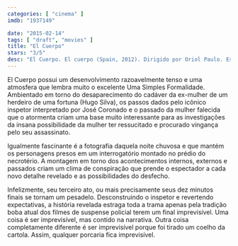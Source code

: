 ```yaml
---
categories: [ "cinema" ]
imdb: "1937149"

date: "2015-02-14"
tags: [ "draft", "movies" ]
title: "El Cuerpo"
stars: "3/5"
desc: "El Cuerpo. El cuerpo (Spain, 2012). Dirigido por Oriol Paulo. Escrito por Oriol Paulo, Lara Sendim. Com José Coronado, Hugo Silva, Belén Rueda, Aura Garrido, Miquel Gelabert, Juan Pablo Shuk, Oriol Vila, Carlota Olcina, Patrícia Bargalló."
---
```

El Cuerpo possui um desenvolvimento razoavelmente tenso e uma atmosfera que lembra muito o excelente Uma Simples Formalidade. Ambientado em torno do desaparecimento do cadáver da ex-mulher de um herdeiro de uma fortuna (Hugo Silva), os passos dados pelo icônico inspetor interpretado por José Coronado e o passado da mulher falecida que o atormenta criam uma base muito interessante para as investigações da insana possibilidade da mulher ter ressucitado e procurado vingança pelo seu assassinato.

Igualmente fascinante é a fotografia daquela noite chuvosa e que mantém os personagens presos em um interrogatório montado no prédio do necrotério. A montagem em torno dos acontecimentos internos, externos e passados criam um clima de conspiração que prende o espectador a cada novo detalhe revelado e as possibilidades do desfecho.

Infelizmente, seu terceiro ato, ou mais precisamente seus dez minutos finais se tornam um pesadelo. Desconstruindo o inspetor e revertendo expectativas, a história revelada estraga toda a trama apenas pela tradição boba atual dos filmes de suspense policial terem um final imprevisível. Uma coisa é ser imprevisível, mas contido na narrativa. Outra coisa completamente diferente é ser imprevisível porque foi tirado um coelho da cartola. Assim, qualquer porcaria fica imprevisível.
